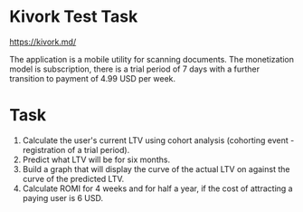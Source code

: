 # Kivork Test Task
https://kivork.md/

The application is a mobile utility for scanning documents. The monetization model is subscription, there is a trial period of 7 days with a further transition to payment of 4.99 USD per week.

# Task

1. Calculate the user's current LTV using cohort analysis (cohorting event - registration of a trial period).
2. Predict what LTV will be for six months.
3. Build a graph that will display the curve of the actual LTV on against the curve of the predicted LTV.
4. Calculate ROMI for 4 weeks and for half a year, if the cost of attracting a paying user is 6 USD.
